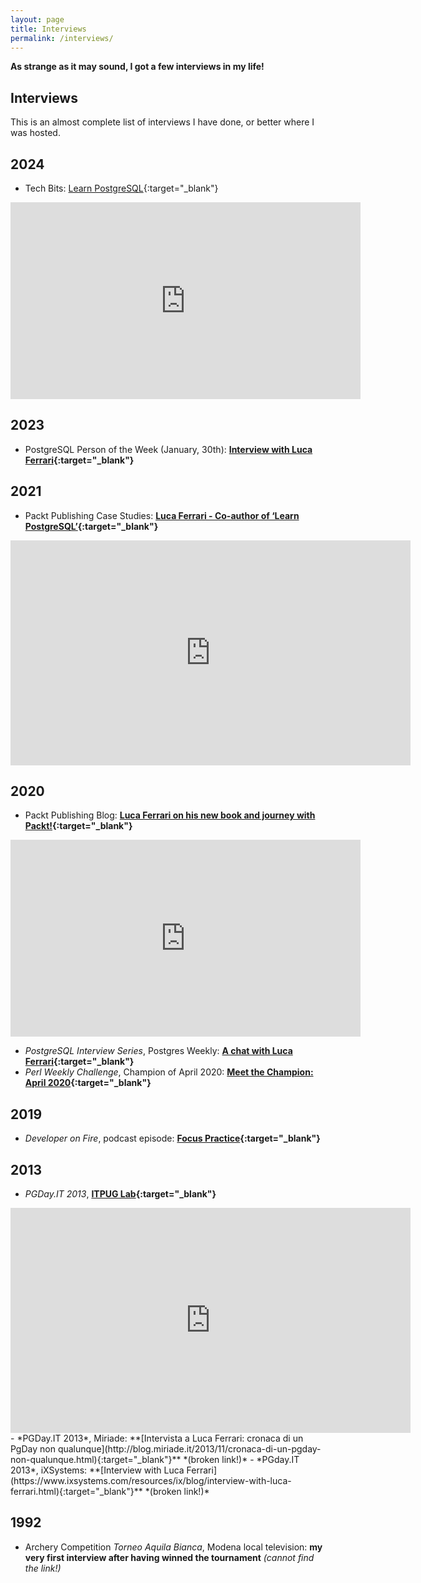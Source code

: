 ```yaml
---
layout: page
title: Interviews
permalink: /interviews/
---
```


**As strange as it may sound, I got a few interviews in my life!**

Interviews
---

This is an almost complete list of interviews I have done, or better where I was hosted.

## 2024
- Tech Bits: [Learn PostgreSQL](https://www.youtube.com/watch?v=fA2MhUpyM44){:target="_blank"}
<center>
<iframe width="560" height="315" src="https://www.youtube.com/embed/fA2MhUpyM44?si=dT9pHQ2aNrCi9wRo" title="YouTube video player" frameborder="0" allow="accelerometer; autoplay; clipboard-write; encrypted-media; gyroscope; picture-in-picture; web-share" allowfullscreen></iframe>
</center>

## 2023
- PostgreSQL Person of the Week (January, 30th): **[Interview with Luca Ferrari](https://postgresql.life/post/luca_ferrari/){:target="_blank"}**

## 2021
- Packt Publishing Case Studies: **[Luca Ferrari - Co-author of ‘Learn PostgreSQL’](https://authors.packtpub.com/luca-ferrari-case-study/){:target="_blank"}**

<center>
<iframe title="vimeo-player" src="https://player.vimeo.com/video/617935973?h=722f4f7916" width="640" height="360" frameborder="0" allowfullscreen></iframe>
</center>

## 2020
- Packt Publishing Blog: **[Luca Ferrari on his new book and journey with Packt!](https://authors.packtpub.com/luca-ferrari-on-his-new-book-and-journey-with-packt/){:target="_blank"}**

<center>
<iframe width="560" height="315" src="https://www.youtube.com/embed/3h47-J0rro4" frameborder="0" allow="accelerometer; autoplay; clipboard-write; encrypted-media; gyroscope; picture-in-picture" allowfullscreen></iframe>
</center>


- *PostgreSQL Interview Series*, Postgres Weekly: **[A chat with Luca Ferrari](https://superhighway.dev/luca-ferrari-interview){:target="_blank"}**
- *Perl Weekly Challenge*, Champion of April 2020: **[Meet the Champion: April 2020](https://perlweeklychallenge.org/blog/meet-the-champion-2020-04/){:target="_blank"}**


## 2019
- *Developer on Fire*, podcast episode: **[Focus Practice](https://developeronfire.com/podcast/episode-449-luca-ferrari-focused-practice){:target="_blank"}**

## 2013
- *PGDay.IT 2013*, **[ITPUG Lab](https://vimeo.com/82178862){:target="_blank"}**

<center>
<iframe src="https://player.vimeo.com/video/82178862" width="640" height="360" frameborder="0" allow="autoplay; fullscreen" allowfullscreen></iframe>
</center>
- *PGDay.IT 2013*, Miriade: **[Intervista a Luca Ferrari: cronaca di un PgDay non qualunque](http://blog.miriade.it/2013/11/cronaca-di-un-pgday-non-qualunque.html){:target="_blank"}** *(broken link!)*
- *PGday.IT 2013*, iXSystems: **[Interview with Luca Ferrari](https://www.ixsystems.com/resources/ix/blog/interview-with-luca-ferrari.html){:target="_blank"}** *(broken link!)*

## 1992
- Archery Competition *Torneo Aquila Bianca*, Modena local television: **my very first interview after having winned the tournament** *(cannot find the link!)*
